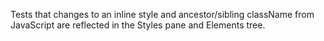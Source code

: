 Tests that changes to an inline style and ancestor/sibling className from JavaScript are reflected in the Styles pane and Elements tree.
